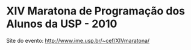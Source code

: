 XIV Maratona de Programação dos Alunos da USP - 2010
====================================================

Site do evento: <http://www.ime.usp.br/~cef/XIVmaratona/>
